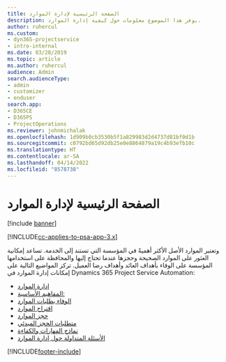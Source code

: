```yaml
---
title: الصفحة الرئيسية لإدارة الموارد
description: يوفر هذا الموضوع معلومات حول كيفية إدارة الموارد.
author: ruhercul
ms.custom:
- dyn365-projectservice
- intro-internal
ms.date: 03/28/2019
ms.topic: article
ms.author: ruhercul
audience: Admin
search.audienceType:
- admin
- customizer
- enduser
search.app:
- D365CE
- D365PS
- ProjectOperations
ms.reviewer: johnmichalak
ms.openlocfilehash: 1d909b0cb3530b5f1a829983d2d4737d81bf0d1b
ms.sourcegitcommit: c0792bd65d92db25e0e8864879a19c4b93efb10c
ms.translationtype: HT
ms.contentlocale: ar-SA
ms.lasthandoff: 04/14/2022
ms.locfileid: "8578738"
---
```

# <a name="resource-management-home-page"></a>الصفحة الرئيسية لإدارة الموارد

[!include [banner](../includes/psa-now-project-operations.md)]

[!INCLUDE[cc-applies-to-psa-app-3.x](../includes/cc-applies-to-psa-app-3x.md)]

وتعتبر الموارد الأصل الأكثر أهميةً في المؤسسة التي تستند إلى الخدمة. تساعد إمكانية العثور على الموارد الصحيحة وحجزها عندما تحتاج إليها والمحافظة على استخدامها المؤسسة على الوفاء بأهداف العائد وأهداف رضا العميل. تركز المواضيع التالية على إمكانات إدارة الموارد في Dynamics 365 Project Service Automation:

- [إدارة الموارد](manage-resources.md)
- [المفاهيم الأساسية:](reports-key-concepts.md)
- [الوفاء بطلبات الموارد](resource-management-fulfill-requests.md)
- [اقتراح الموارد](resource-management-propose-resources.md)
- [حجز الموارد](resource-management-book-resources-scheduleboard.md)
- [متطلبات الحجز المبدئي](resource-management-softbook-requirements.md)
- [نماذج المهارات والكفاءة](resource-management-skills-proficiency.md)
- [الأسئلة المتداولة حول إدارة الموارد](resource-management-faq.md)


[!INCLUDE[footer-include](../includes/footer-banner.md)]
